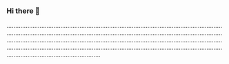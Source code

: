 ### Hi there 👋

......................................................................................................................................................................................................................................................................................................................................................................................................................................................................................................................................................................